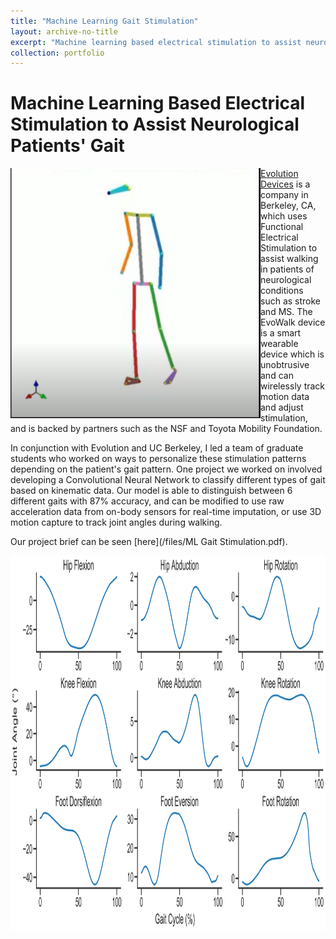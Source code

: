 ```yaml
---
title: "Machine Learning Gait Stimulation"
layout: archive-no-title
excerpt: "Machine learning based electrical stimulation to assist neurological patients' gait <br><img src='/images/confusionmatrix.PNG' width='400' height='400'/>"
collection: portfolio
---
```


# Machine Learning Based Electrical Stimulation to Assist Neurological Patients' Gait

<img style='float: left;' src='/images/3d.PNG' width='400' height='400'/>

[Evolution Devices](https://www.evolutiondevices.com/) is a company in Berkeley, CA, which uses Functional Electrical Stimulation to assist walking in patients of neurological conditions such as stroke and MS. The EvoWalk device is a smart wearable device which is unobtrusive and can wirelessly track motion data and adjust stimulation, and is backed by partners such as the NSF and Toyota Mobility Foundation. 

In conjunction with Evolution and UC Berkeley, I led a team of graduate students who worked on ways to personalize these stimulation patterns depending on the patient's gait pattern. One project we worked on involved developing a Convolutional Neural Network to classify different types of gait based on kinematic data. Our model is able to distinguish between 6 different gaits with 87% accuracy, and can be modified to use raw acceleration data from on-body sensors for real-time imputation, or use 3D motion capture to track joint angles during walking. 

Our project brief can be seen [here](/files/ML Gait Stimulation.pdf). 

<img src='/images/ourangles.png' width='600' height='600'/>